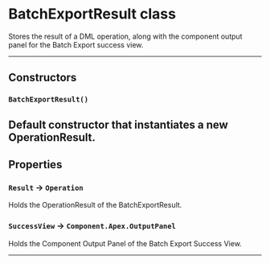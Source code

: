 # BatchExportResult class

Stores the result of a DML operation, along with the component output panel for the Batch Export success view.

---
## Constructors
### `BatchExportResult()`

Default constructor that instantiates a new OperationResult.
---
## Properties

### `Result` → `Operation`

Holds the OperationResult of the BatchExportResult.

### `SuccessView` → `Component.Apex.OutputPanel`

Holds the Component Output Panel of the Batch Export Success View.

---
